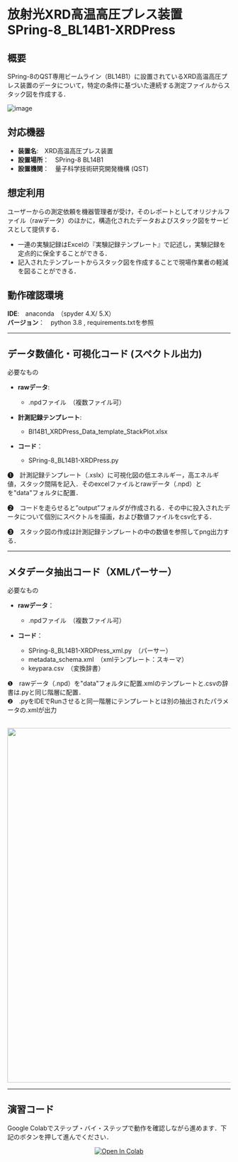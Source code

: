 # 放射光XRD高温高圧プレス装置　SPring-8_BL14B1-XRDPress


## 概要

SPring-8のQST専用ビームライン（BL14B1）に設置されているXRD高温高圧プレス装置のデータについて，特定の条件に基づいた連続する測定ファイルからスタック図を作成する．


![image](https://user-images.githubusercontent.com/38028745/133562394-ff25452d-9d4f-4af3-903e-fdfc3910da10.png)


## 対応機器

* **装置名**:　XRD高温高圧プレス装置
* **設置場所**：　SPring-8 BL14B1
* **設置機関**：　量子科学技術研究開発機構 (QST) 


## 想定利用

ユーザーからの測定依頼を機器管理者が受け，そのレポートとしてオリジナルファイル（rawデータ）のほかに，構造化されたデータおよびスタック図をサービスとして提供する．


* 一連の実験記録はExcelの『実験記録テンプレート』で記述し，実験記録を定点的に保全することができる．
* 記入されたテンプレートからスタック図を作成することで現場作業者の軽減を図ることができる．


## 動作確認環境

**IDE**:　anaconda　（spyder 4.X/ 5.X）  
**バージョン**：　python 3.8 , requirements.txtを参照

--------------------------------------------------------
## データ数値化・可視化コード (スペクトル出力)

必要なもの

* **rawデータ**: 	
  * .npdファイル　（複数ファイル可）

* **計測記録テンプレート**: 	
  * Bl14B1_XRDPress_Data_template_StackPlot.xlsx

* **コード**：	
  * SPring-8_BL14B1-XRDPress.py

❶　計測記録テンプレート（.xslx）に可視化図の低エネルギー，高エネルギ値，スタック間隔を記入．そのexcelファイルとrawデータ（.npd）とを"data"フォルタに配置．

❷　コードを走らせると”output”フォルダが作成される．その中に投入されたデータについて個別にスペクトルを描画，および数値ファイルをcsv化する．

❸　スタック図の作成は計測記録テンプレートの中の数値を参照してpng出力する．

--------------------------------------------------------
メタデータ抽出コード（XMLパーサー）
--------------------------------------------------------

必要なもの

* **rawデータ**：	
     * .npdファイル　（複数ファイル可）

* **コード**：	
     * SPring-8_BL14B1-XRDPress_xml.py　（パーサー）
     * metadata_schema.xml　（xmlテンプレート：スキーマ）
     * keypara.csv　（変換辞書）

❶　rawデータ（.npd）を"data"フォルタに配置.xmlのテンプレートと.csvの辞書は.pyと同じ階層に配置．  
❷　.pyをIDEでRunさせると同一階層にテンプレートとは別の抽出されたパラメータの.xmlが出力

<br>

<div align="center">                                                                                                                
<img src="https://user-images.githubusercontent.com/38028745/138789951-01ea1497-be71-437d-bf6e-33c96a9aa8c2.png" width = "800px">
</div>

<hr>

## 演習コード
Google Colabでステップ・バイ・ステップで動作を確認しながら進めます．下記のボタンを押して進んでください．

<div align="center">
  <a href="https://colab.research.google.com/github/inoueshinji8/Training_Program_104_208/blob/main/Training_104_208.ipynb">
  <img src="https://colab.research.google.com/assets/colab-badge.svg" alt="Open In Colab"/>
</a>
</div>

